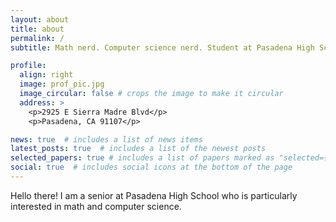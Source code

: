```yaml
---
layout: about
title: about
permalink: /
subtitle: Math nerd. Computer science nerd. Student at Pasadena High School.

profile:
  align: right
  image: prof_pic.jpg
  image_circular: false # crops the image to make it circular
  address: >
    <p>2925 E Sierra Madre Blvd</p>
    <p>Pasadena, CA 91107</p>

news: true  # includes a list of news items
latest_posts: true  # includes a list of the newest posts
selected_papers: true # includes a list of papers marked as "selected={true}"
social: true  # includes social icons at the bottom of the page
---
```


Hello there! I am a senior at Pasadena High School who is particularly interested in math and computer science. 

